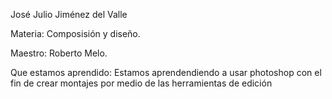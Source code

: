 José Julio Jiménez del Valle

Materia: Composisión y diseño.

Maestro: Roberto Melo.

Que estamos aprendido: Estamos aprendendiendo a usar photoshop con el fin de crear montajes por medio de las herramientas de edición